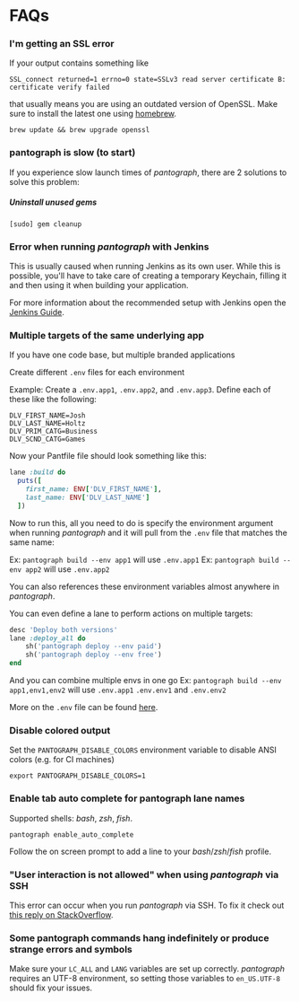 # FAQs

### I'm getting an SSL error

If your output contains something like

```shell
SSL_connect returned=1 errno=0 state=SSLv3 read server certificate B: certificate verify failed
```

that usually means you are using an outdated version of OpenSSL. Make sure to install the latest one using [homebrew](http://brew.sh/).

```shell
brew update && brew upgrade openssl
```

### pantograph is slow (to start)

If you experience slow launch times of _pantograph_, there are 2 solutions to solve this problem:

##### Uninstall unused gems

```shell
[sudo] gem cleanup
```

### Error when running _pantograph_ with Jenkins

This is usually caused when running Jenkins as its own user.
While this is possible, you'll have to take care of creating a temporary Keychain,
filling it and then using it when building your application. 

For more information about the recommended setup with Jenkins open the [Jenkins Guide](/best-practices/continuous-integration/#jenkins-integration).

### Multiple targets of the same underlying app

If you have one code base, but multiple branded applications

Create different `.env` files for each environment

Example: Create a `.env.app1`, `.env.app2`, and `.env.app3`. Define each of these like the following:

```shell
DLV_FIRST_NAME=Josh
DLV_LAST_NAME=Holtz
DLV_PRIM_CATG=Business
DLV_SCND_CATG=Games
```

Now your Pantfile file should look something like this:

```ruby
lane :build do 
  puts([
    first_name: ENV['DLV_FIRST_NAME'],
    last_name: ENV['DLV_LAST_NAME']
  ])

```

Now to run this, all you need to do is specify the environment argument when running _pantograph_ and it
will pull from the `.env` file that matches the same name:

Ex: `pantograph build --env app1` will use `.env.app1`
Ex: `pantograph build --env app2` will use `.env.app2`

You can also references these environment variables almost anywhere in _pantograph_. 

You can even define a lane to perform actions on multiple targets:

```ruby
desc 'Deploy both versions'
lane :deploy_all do
    sh('pantograph deploy --env paid')
    sh('pantograph deploy --env free')
end
```

And you can combine multiple envs in one go
Ex: `pantograph build --env app1,env1,env2` will use `.env.app1` `.env.env1` and `.env.env2`

More on the `.env` file can be found [here](https://github.com/bkeepers/dotenv).

### Disable colored output

Set the `PANTOGRAPH_DISABLE_COLORS` environment variable to disable ANSI colors (e.g. for CI machines)

```shell
export PANTOGRAPH_DISABLE_COLORS=1
```

### Enable tab auto complete for pantograph lane names

Supported shells: _bash_, _zsh_, _fish_.

```shell
pantograph enable_auto_complete
```

Follow the on screen prompt to add a line to your _bash_/_zsh_/_fish_ profile.

### "User interaction is not allowed" when using _pantograph_ via SSH

This error can occur when you run _pantograph_ via SSH. To fix it check out [this reply on StackOverflow](https://stackoverflow.com/a/22637896/445598).

### Some pantograph commands hang indefinitely or produce strange errors and symbols 

Make sure your `LC_ALL` and `LANG` variables are set up correctly. _pantograph_ requires an UTF-8 environment,
so setting those variables to `en_US.UTF-8` should fix your issues.
